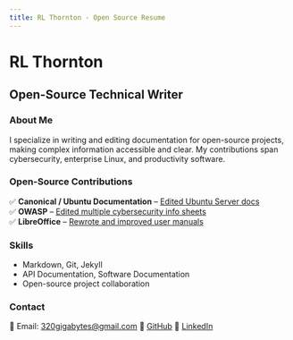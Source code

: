 ```yaml
---
title: RL Thornton - Open Source Resume
---
```


# RL Thornton
## Open-Source Technical Writer

### About Me
I specialize in writing and editing documentation for open-source projects, making complex information accessible and clear. My contributions span cybersecurity, enterprise Linux, and productivity software.  

### Open-Source Contributions  
✅ **Canonical / Ubuntu Documentation** – [Edited Ubuntu Server docs](#)  
✅ **OWASP** – [Edited multiple cybersecurity info sheets](#)  
✅ **LibreOffice** – [Rewrote and improved user manuals](#)  

### Skills  
- Markdown, Git, Jekyll  
- API Documentation, Software Documentation  
- Open-source project collaboration  

### Contact  
📧 Email: 320gigabytes@gmail.com 
🔗 [GitHub](https://github.com/thornshadow99) 
🔗 [LinkedIn](https://www.linkedin.com/in/robert-thornton-8a35413a/)
